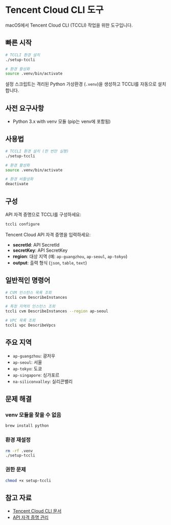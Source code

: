 # Tencent Cloud CLI 도구

macOS에서 Tencent Cloud CLI (TCCLI) 작업을 위한 도구입니다.

## 빠른 시작

```bash
# TCCLI 환경 설치
./setup-tccli

# 환경 활성화
source .venv/bin/activate
```

설정 스크립트는 격리된 Python 가상환경 (`.venv`)을 생성하고 TCCLI를 자동으로 설치합니다.

## 사전 요구사항

- Python 3.x with venv 모듈 (pip는 venv에 포함됨)

## 사용법

```bash
# TCCLI 환경 설치 (한 번만 실행)
./setup-tccli

# 환경 활성화
source .venv/bin/activate

# 환경 비활성화
deactivate
```

## 구성

API 자격 증명으로 TCCLI를 구성하세요:

```bash
tccli configure
```

Tencent Cloud API 자격 증명을 입력하세요:
- **secretId**: API SecretId
- **secretKey**: API SecretKey  
- **region**: 대상 지역 (예: `ap-guangzhou`, `ap-seoul`, `ap-tokyo`)
- **output**: 출력 형식 (`json`, `table`, `text`)

## 일반적인 명령어

```bash
# CVM 인스턴스 목록 조회
tccli cvm DescribeInstances

# 특정 지역의 인스턴스 조회
tccli cvm DescribeInstances --region ap-seoul

# VPC 목록 조회
tccli vpc DescribeVpcs
```

## 주요 지역

- `ap-guangzhou`: 광저우
- `ap-seoul`: 서울
- `ap-tokyo`: 도쿄
- `ap-singapore`: 싱가포르
- `na-siliconvalley`: 실리콘밸리

## 문제 해결

### venv 모듈을 찾을 수 없음
```bash
brew install python
```

### 환경 재설정
```bash
rm -rf .venv
./setup-tccli
```

### 권한 문제
```bash
chmod +x setup-tccli
```

## 참고 자료

- [Tencent Cloud CLI 문서](https://www.tencentcloud.com/document/product/1080/38762)
- [API 자격 증명 관리](https://console.cloud.tencent.com/cam/capi)
